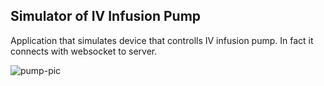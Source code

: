 Simulator of IV Infusion Pump
-----------------------------

Application that simulates device that controlls IV infusion pump. In fact it connects with websocket to server. 

![pump-pic](http://www.hospira.com/Images/248x248_PS_Plum_81-90163_1.jpg)

